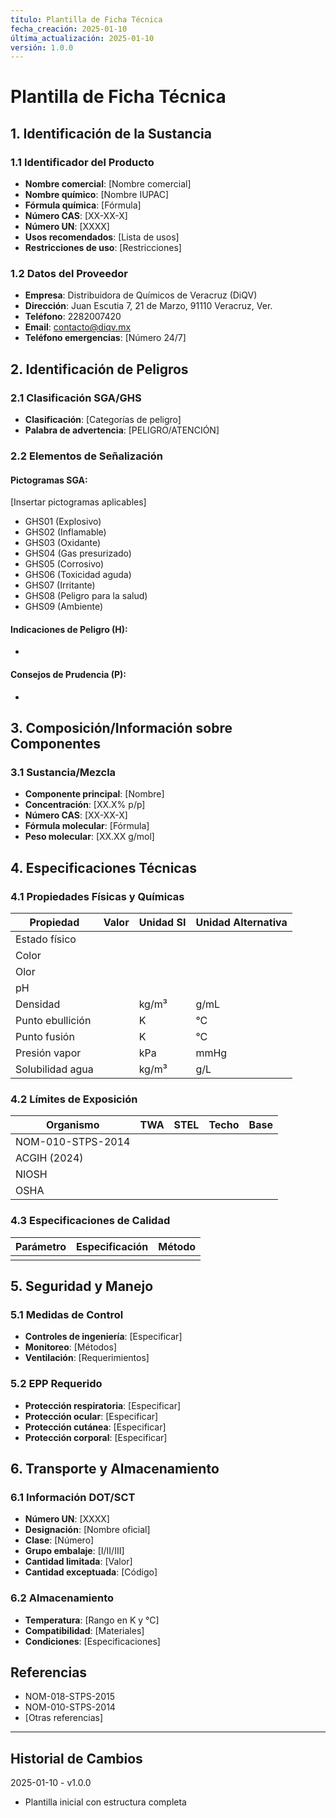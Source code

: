 ```yaml
---
título: Plantilla de Ficha Técnica
fecha_creación: 2025-01-10
última_actualización: 2025-01-10
versión: 1.0.0
---
```


# Plantilla de Ficha Técnica

## 1. Identificación de la Sustancia

### 1.1 Identificador del Producto
- **Nombre comercial**: [Nombre comercial]
- **Nombre químico**: [Nombre IUPAC]
- **Fórmula química**: [Fórmula]
- **Número CAS**: [XX-XX-X]
- **Número UN**: [XXXX]
- **Usos recomendados**: [Lista de usos]
- **Restricciones de uso**: [Restricciones]

### 1.2 Datos del Proveedor
- **Empresa**: Distribuidora de Químicos de Veracruz (DiQV)
- **Dirección**: Juan Escutia 7, 21 de Marzo, 91110 Veracruz, Ver.
- **Teléfono**: 2282007420
- **Email**: contacto@diqv.mx
- **Teléfono emergencias**: [Número 24/7]

## 2. Identificación de Peligros

### 2.1 Clasificación SGA/GHS
- **Clasificación**: [Categorías de peligro]
- **Palabra de advertencia**: [PELIGRO/ATENCIÓN]

### 2.2 Elementos de Señalización
#### Pictogramas SGA:
[Insertar pictogramas aplicables]
- GHS01 (Explosivo)
- GHS02 (Inflamable)
- GHS03 (Oxidante)
- GHS04 (Gas presurizado)
- GHS05 (Corrosivo)
- GHS06 (Toxicidad aguda)
- GHS07 (Irritante)
- GHS08 (Peligro para la salud)
- GHS09 (Ambiente)

#### Indicaciones de Peligro (H):
- [HXXX]: [Texto]

#### Consejos de Prudencia (P):
- [PXXX]: [Texto]

## 3. Composición/Información sobre Componentes

### 3.1 Sustancia/Mezcla
- **Componente principal**: [Nombre]
- **Concentración**: [XX.X% p/p]
- **Número CAS**: [XX-XX-X]
- **Fórmula molecular**: [Fórmula]
- **Peso molecular**: [XX.XX g/mol]

## 4. Especificaciones Técnicas

### 4.1 Propiedades Físicas y Químicas
| Propiedad | Valor | Unidad SI | Unidad Alternativa |
|-----------|-------|-----------|-------------------|
| Estado físico | | | |
| Color | | | |
| Olor | | | |
| pH | | | |
| Densidad | | kg/m³ | g/mL |
| Punto ebullición | | K | °C |
| Punto fusión | | K | °C |
| Presión vapor | | kPa | mmHg |
| Solubilidad agua | | kg/m³ | g/L |

### 4.2 Límites de Exposición
| Organismo | TWA | STEL | Techo | Base |
|-----------|-----|------|-------|------|
| NOM-010-STPS-2014 | | | | |
| ACGIH (2024) | | | | |
| NIOSH | | | | |
| OSHA | | | | |

### 4.3 Especificaciones de Calidad
| Parámetro | Especificación | Método |
|-----------|----------------|---------|
| | | |

## 5. Seguridad y Manejo

### 5.1 Medidas de Control
- **Controles de ingeniería**: [Especificar]
- **Monitoreo**: [Métodos]
- **Ventilación**: [Requerimientos]

### 5.2 EPP Requerido
- **Protección respiratoria**: [Especificar]
- **Protección ocular**: [Especificar]
- **Protección cutánea**: [Especificar]
- **Protección corporal**: [Especificar]

## 6. Transporte y Almacenamiento

### 6.1 Información DOT/SCT
- **Número UN**: [XXXX]
- **Designación**: [Nombre oficial]
- **Clase**: [Número]
- **Grupo embalaje**: [I/II/III]
- **Cantidad limitada**: [Valor]
- **Cantidad exceptuada**: [Código]

### 6.2 Almacenamiento
- **Temperatura**: [Rango en K y °C]
- **Compatibilidad**: [Materiales]
- **Condiciones**: [Especificaciones]

## Referencias
- NOM-018-STPS-2015
- NOM-010-STPS-2014
- [Otras referencias]

---
## Historial de Cambios
2025-01-10 - v1.0.0
- Plantilla inicial con estructura completa